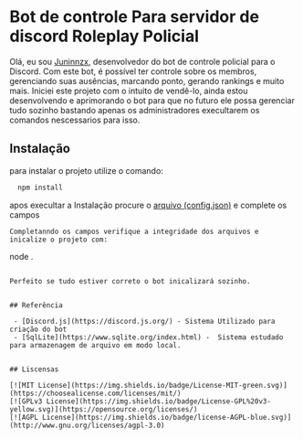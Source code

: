 # Bot de controle Para servidor de discord Roleplay Policial
Olá, eu sou  [Juninnzx](https://github.com/juninnzx21), desenvolvedor do bot de controle policial para o Discord. Com este bot, é possível ter controle sobre os membros, gerenciando suas ausências, marcando ponto, gerando rankings e muito mais. Iniciei este projeto com o intuito de vendê-lo, ainda estou desenvolvendo e aprimorando o bot para que no futuro ele possa gerenciar tudo sozinho bastando apenas os administradores execultarem os comandos nescessarios para isso.


## Instalação

para instalar o projeto utilize o comando:

```bash
  npm install
```
apos execultar a Instalação procure o [arquivo (config.json)](https://github.com/juninnzx21/Discord-study-Chatbot/blob/main/config.json) e complete os campos 
 
```
Completanndo os campos verifique a integridade dos arquivos e inicalize o projeto com:

```
node .
```

Perfeito se tudo estiver correto o bot inicalizará sozinho.


## Referência

 - [Discord.js](https://discord.js.org/) - Sistema Utilizado para criação do bot
 - [SqlLite](https://www.sqlite.org/index.html) -  Sistema estudado para armazenagem de arquivo em modo local.


## Liscensas

[![MIT License](https://img.shields.io/badge/License-MIT-green.svg)](https://choosealicense.com/licenses/mit/)
[![GPLv3 License](https://img.shields.io/badge/License-GPL%20v3-yellow.svg)](https://opensource.org/licenses/)
[![AGPL License](https://img.shields.io/badge/license-AGPL-blue.svg)](http://www.gnu.org/licenses/agpl-3.0)


